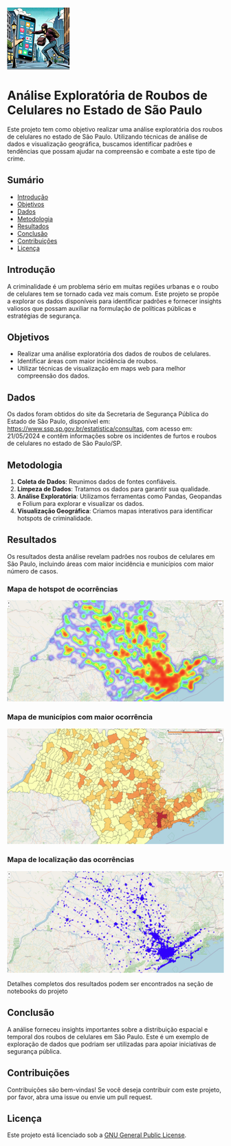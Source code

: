 ![Análise exploratória de roubos de celulares no Estado de São Paulo](image/image_logo.png)

# Análise Exploratória de Roubos de Celulares no Estado de São Paulo

Este projeto tem como objetivo realizar uma análise exploratória dos roubos de celulares no estado de São Paulo. Utilizando técnicas de análise de dados e visualização geográfica, buscamos identificar padrões e tendências que possam ajudar na compreensão e combate a este tipo de crime.
## Sumário

- [Introdução](#introdução)
- [Objetivos](#objetivos)
- [Dados](#dados)
- [Metodologia](#metodologia)
- [Resultados](#resultados)
- [Conclusão](#conclusão)
- [Contribuições](#contribuições)
- [Licença](#licença)

## Introdução

A criminalidade é um problema sério em muitas regiões urbanas e o roubo de celulares tem se tornado cada vez mais comum. Este projeto se propõe a explorar os dados disponíveis para identificar padrões e fornecer insights valiosos que possam auxiliar na formulação de políticas públicas e estratégias de segurança.

## Objetivos

- Realizar uma análise exploratória dos dados de roubos de celulares.
- Identificar áreas com maior incidência de roubos.
- Utilizar técnicas de visualização em maps web para melhor compreensão dos dados.

## Dados

Os dados foram obtidos do site da Secretaria de Segurança Pública do Estado de São Paulo, disponível em: https://www.ssp.sp.gov.br/estatistica/consultas, com acesso em: 21/05/2024
e contêm informações sobre os incidentes de furtos e roubos de celulares no estado de São Paulo/SP.

## Metodologia

1. **Coleta de Dados**: Reunimos dados de fontes confiáveis.
2. **Limpeza de Dados**: Tratamos os dados para garantir sua qualidade.
3. **Análise Exploratória**: Utilizamos ferramentas como Pandas, Geopandas e Folium para explorar e visualizar os dados.
4. **Visualização Geográfica**: Criamos mapas interativos para identificar hotspots de criminalidade.

## Resultados

Os resultados desta análise revelam padrões nos roubos de celulares em São Paulo, incluindo áreas com maior incidência e municípios com maior número de casos.
### Mapa de hotspot de ocorrências
![Mapa de calor](image/heatmap.png)

### Mapa de municípios com maior ocorrência
![Mapa de município com maior ocorrências](image/mapa_coropletico.png)

### Mapa de localização das ocorrências
![Mapa de localização](image/location.png)

Detalhes completos dos resultados podem ser encontrados na seção de notebooks do projeto

## Conclusão

A análise forneceu insights importantes sobre a distribuição espacial e temporal dos roubos de celulares em São Paulo.
Este é um exemplo de exploração de dados que podriam ser utilizadas para apoiar iniciativas de segurança pública.

## Contribuições

Contribuições são bem-vindas! Se você deseja contribuir com este projeto, por favor, abra uma issue ou envie um pull request.

## Licença

Este projeto está licenciado sob a [GNU General Public License](LICENSE).

